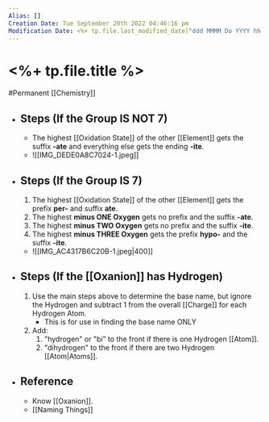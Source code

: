 ```yaml
---
Alias: []
Creation Date: Tue September 20th 2022 04:46:16 pm 
Modification Date: <%+ tp.file.last_modified_date("ddd MMMM Do YYYY hh:mm:ss a") %>
---
```

# <%+ tp.file.title %>
#Permanent [[Chemistry]]

- ## Steps (If the Group **IS NOT** 7)
	- The highest [[Oxidation State]] of the other [[Element]] gets the suffix **-ate** and everything else gets the ending **-ite**.
	- ![[IMG_DEDE0A8C7024-1.jpeg]]
- ## Steps (If the Group **IS** 7)
	1. The highest [[Oxidation State]] of the other [[Element]] gets the prefix **per-** and suffix **ate**.
	2. The highest **minus ONE Oxygen** gets no prefix and the suffix **-ate**.
	3. The highest **minus TWO Oxygen** gets no prefix and the suffix **-ite**.
	4. The highest **minus THREE Oxygen** gets the prefix **hypo-** and the suffix **-ite**.
	- ![[IMG_AC4317B6C20B-1.jpeg|400]]
- ## Steps (If the [[Oxanion]] has Hydrogen)
	1. Use the main steps above to determine the base name, but ignore the Hydrogen and subtract 1 from the overall [[Charge]] for each Hydrogen Atom.
		- This is for use in finding the base name ONLY
	2. Add:
		1. "hydrogen" or "bi" to the front if there is one Hydrogen [[Atom]].
		2. "dihydrogen" to the front if there are two Hydrogen [[Atom|Atoms]].
- ## Reference
	- Know [[Oxanion]].
	- [[Naming Things]]